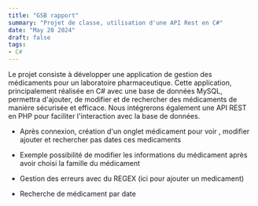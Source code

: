 ```yaml
---
title: "GSB rapport"
summary: "Projet de classe, utilisation d'une API Rest en C#"
date: "May 20 2024"
draft: false
tags:
- C#
---
```


Le projet consiste à développer une application de gestion des médicaments pour un laboratoire pharmaceutique. Cette application, principalement réalisée en C# avec une base de données MySQL, permettra d'ajouter, de modifier et de rechercher des médicaments de manière sécurisée et efficace. Nous intégrerons également une API REST en PHP pour faciliter l'interaction avec la base de données.

- Après connexion, création d'un onglet médicament pour voir , modifier ajouter et rechercher pas dates ces medicaments 

- Exemple possibilité de modifier les informations du médicament après avoir choisi la famille du médicament

- Gestion des erreurs avec du REGEX (ici pour ajouter un medicament)

- Recherche de médicament par date